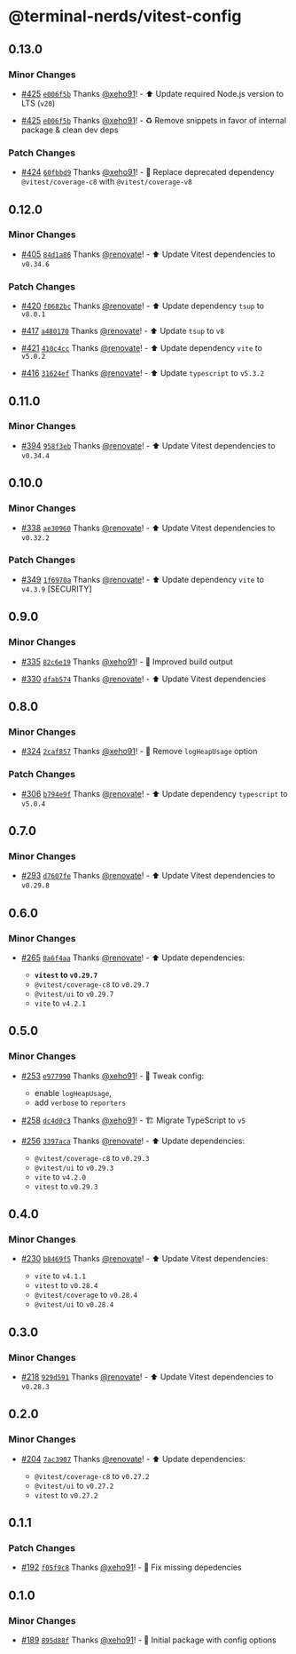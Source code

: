# @terminal-nerds/vitest-config<!-- markdownlint-disable line-length list-marker-space no-duplicate-heading ul-style ul-indent no-bare-urls -->

## 0.13.0

### Minor Changes

-   [#425](https://github.com/terminal-nerds/configs/pull/425) [`e006f5b`](https://github.com/terminal-nerds/configs/commit/e006f5b96ecca76711cddf7f9c6012e4298a9737) Thanks [@xeho91](https://github.com/xeho91)! - ⬆️ Update required Node.js version to LTS (`v20`)

-   [#425](https://github.com/terminal-nerds/configs/pull/425) [`e006f5b`](https://github.com/terminal-nerds/configs/commit/e006f5b96ecca76711cddf7f9c6012e4298a9737) Thanks [@xeho91](https://github.com/xeho91)! - ♻ Remove snippets in favor of internal package & clean dev deps

### Patch Changes

-   [#424](https://github.com/terminal-nerds/configs/pull/424) [`60fbbd9`](https://github.com/terminal-nerds/configs/commit/60fbbd9655526239d0df7441c5428c7e121f621b) Thanks [@xeho91](https://github.com/xeho91)! - 🐛 Replace deprecated dependency `@vitest/coverage-c8` with `@vitest/coverage-v8`

## 0.12.0

### Minor Changes

-   [#405](https://github.com/terminal-nerds/configs/pull/405) [`84d1a86`](https://github.com/terminal-nerds/configs/commit/84d1a8653f45361aa0931fe79a3ba90830623a59) Thanks [@renovate](https://github.com/apps/renovate)! - ⬆️ Update Vitest dependencies to `v0.34.6`

### Patch Changes

-   [#420](https://github.com/terminal-nerds/configs/pull/420) [`f0682bc`](https://github.com/terminal-nerds/configs/commit/f0682bcacf603627398223cdeb4bc0f41a2066c0) Thanks [@renovate](https://github.com/apps/renovate)! - ⬆️ Update dependency `tsup` to `v8.0.1`

-   [#417](https://github.com/terminal-nerds/configs/pull/417) [`a480170`](https://github.com/terminal-nerds/configs/commit/a48017079050fc615134c47bdf29c0413d355055) Thanks [@renovate](https://github.com/apps/renovate)! - ⬆️ Update `tsup` to `v8`

-   [#421](https://github.com/terminal-nerds/configs/pull/421) [`410c4cc`](https://github.com/terminal-nerds/configs/commit/410c4ccdc61b6caef5dc885b54b18e3e5d634ad9) Thanks [@renovate](https://github.com/apps/renovate)! - ⬆️ Update dependency `vite` to `v5.0.2`

-   [#416](https://github.com/terminal-nerds/configs/pull/416) [`31624ef`](https://github.com/terminal-nerds/configs/commit/31624efaea68d25de289321177603951b41686e6) Thanks [@renovate](https://github.com/apps/renovate)! - ⬆️ Update `typescript` to `v5.3.2`

## 0.11.0

### Minor Changes

-   [#394](https://github.com/terminal-nerds/configs/pull/394) [`958f3eb`](https://github.com/terminal-nerds/configs/commit/958f3ebe2bfd6d67f52a384e997ad8a8e06ec956) Thanks [@renovate](https://github.com/apps/renovate)! - ⬆️ Update Vitest dependencies to `v0.34.4`

## 0.10.0

### Minor Changes

-   [#338](https://github.com/terminal-nerds/configs/pull/338) [`ae30960`](https://github.com/terminal-nerds/configs/commit/ae30960468827eb67bf67e48ed629608c9d4072f) Thanks [@renovate](https://github.com/apps/renovate)! - ⬆️ Update Vitest dependencies to `v0.32.2`

### Patch Changes

-   [#349](https://github.com/terminal-nerds/configs/pull/349) [`1f6970a`](https://github.com/terminal-nerds/configs/commit/1f6970aacfee52586096fd5982139fe132c9263c) Thanks [@renovate](https://github.com/apps/renovate)! - ⬆️ Update dependency `vite` to `v4.3.9` [SECURITY]

## 0.9.0

### Minor Changes

-   [#335](https://github.com/terminal-nerds/configs/pull/335) [`82c6e19`](https://github.com/terminal-nerds/configs/commit/82c6e19f5cd0db2b00f75ce4fccac8fa43d4777e) Thanks [@xeho91](https://github.com/xeho91)! - 🔧 Improved build output

-   [#330](https://github.com/terminal-nerds/configs/pull/330) [`dfab574`](https://github.com/terminal-nerds/configs/commit/dfab5747083a2de4756c144c5cae42ff31e02c2d) Thanks [@renovate](https://github.com/apps/renovate)! - ⬆️ Update Vitest dependencies

## 0.8.0

### Minor Changes

-   [#324](https://github.com/terminal-nerds/configs/pull/324) [`2caf857`](https://github.com/terminal-nerds/configs/commit/2caf85755e64d471826cce3b2be3a163c67c8379) Thanks [@xeho91](https://github.com/xeho91)! - 🔧 Remove `logHeapUsage` option

### Patch Changes

-   [#306](https://github.com/terminal-nerds/configs/pull/306) [`b794e9f`](https://github.com/terminal-nerds/configs/commit/b794e9f973d4b5654d4250891a8c353fbbc78934) Thanks [@renovate](https://github.com/apps/renovate)! - ⬆️ Update dependency `typescript` to `v5.0.4`

## 0.7.0

### Minor Changes

-   [#293](https://github.com/terminal-nerds/configs/pull/293) [`d7607fe`](https://github.com/terminal-nerds/configs/commit/d7607fee58f0f4ccf6c3cc8c2142a5d66cd32e35) Thanks [@renovate](https://github.com/apps/renovate)! - ⬆️ Update Vitest dependencies to `v0.29.8`

## 0.6.0

### Minor Changes

-   [#265](https://github.com/terminal-nerds/configs/pull/265) [`8a6f4aa`](https://github.com/terminal-nerds/configs/commit/8a6f4aa75ac84316fadc70994e8813e7c187d349) Thanks [@renovate](https://github.com/apps/renovate)! - ⬆️ Update dependencies:

    -   **`vitest` to `v0.29.7`**
    -   `@vitest/coverage-c8` to `v0.29.7`
    -   `@vitest/ui` to `v0.29.7`
    -   `vite` to `v4.2.1`

## 0.5.0

### Minor Changes

-   [#253](https://github.com/terminal-nerds/configs/pull/253) [`e977990`](https://github.com/terminal-nerds/configs/commit/e977990242624256912a220c9835b5fefe3268ba) Thanks [@xeho91](https://github.com/xeho91)! - 🔧 Tweak config:

    -   enable `logHeapUsage`,
    -   add `verbose` to `reporters`

-   [#258](https://github.com/terminal-nerds/configs/pull/258) [`dc4d0c3`](https://github.com/terminal-nerds/configs/commit/dc4d0c33897508fe665e099c1ab939484bb5dd85) Thanks [@xeho91](https://github.com/xeho91)! - 🏗 Migrate TypeScript to `v5`

-   [#256](https://github.com/terminal-nerds/configs/pull/256) [`3397aca`](https://github.com/terminal-nerds/configs/commit/3397aca7413d9f080150a7c7537eac1a0c4a2c34) Thanks [@renovate](https://github.com/apps/renovate)! - ⬆️ Update dependencies:

    -   `@vitest/coverage-c8` to `v0.29.3`
    -   `@vitest/ui` to `v0.29.3`
    -   `vite` to `v4.2.0`
    -   `vitest` to `v0.29.3`

## 0.4.0

### Minor Changes

-   [#230](https://github.com/terminal-nerds/configs/pull/230) [`b8469f5`](https://github.com/terminal-nerds/configs/commit/b8469f53317ced4bbcb58e83afe95642b3af175a) Thanks [@renovate](https://github.com/apps/renovate)! - ⬆️ Update Vitest dependencies:

    -   `vite` to `v4.1.1`
    -   `vitest` to `v0.28.4`
    -   `@vitest/coverage` to `v0.28.4`
    -   `@vitest/ui` to `v0.28.4`

## 0.3.0

### Minor Changes

-   [#218](https://github.com/terminal-nerds/configs/pull/218) [`929d591`](https://github.com/terminal-nerds/configs/commit/929d5912112ff843cfd6eb7bc6ecafc5e5c065c9) Thanks [@renovate](https://github.com/apps/renovate)! - ⬆️ Update Vitest dependencies to `v0.28.3`

## 0.2.0

### Minor Changes

-   [#204](https://github.com/terminal-nerds/configs/pull/204) [`7ac3907`](https://github.com/terminal-nerds/configs/commit/7ac3907a9f776531e285415b876afcf8ba332eeb) Thanks [@renovate](https://github.com/apps/renovate)! - ⬆️ Update dependencies:

    -   `@vitest/coverage-c8` to `v0.27.2`
    -   `@vitest/ui` to `v0.27.2`
    -   `vitest` to `v0.27.2`

## 0.1.1

### Patch Changes

-   [#192](https://github.com/terminal-nerds/configs/pull/192) [`f05f9c8`](https://github.com/terminal-nerds/configs/commit/f05f9c8c4d60338b82f7709f4176a2470627ae18) Thanks [@xeho91](https://github.com/xeho91)! - 🐛 Fix missing depedencies

## 0.1.0

### Minor Changes

-   [#189](https://github.com/terminal-nerds/configs/pull/189) [`895d88f`](https://github.com/terminal-nerds/configs/commit/895d88fae9b6ae0be5d8a42f13bc6e47a8b3bcde) Thanks [@xeho91](https://github.com/xeho91)! - 🎉 Initial package with config options
